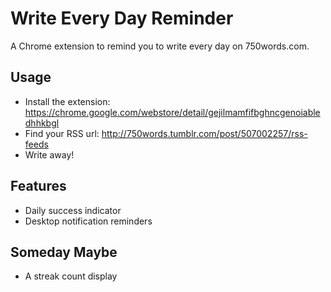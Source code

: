 # Write Every Day Reminder

A Chrome extension to remind you to write every day on 750words.com.


## Usage

* Install the extension:
    <https://chrome.google.com/webstore/detail/gejilmamfifbghncgenoiabledhhkbgl>
* Find your RSS url:
    <http://750words.tumblr.com/post/507002257/rss-feeds>
* Write away!



## Features

* Daily success indicator
* Desktop notification reminders

## Someday Maybe

* A streak count display
